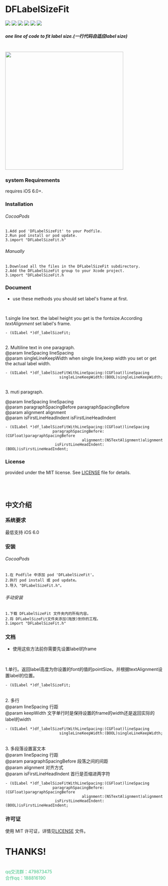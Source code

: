 # DFLabelSizeFit
<a href="https://github.com/ihoudf/DFLabelSizeFit"><img src="https://img.shields.io/badge/build-passing-green.svg"></a>
<a href="https://github.com/ihoudf/DFLabelSizeFit"><img src="https://img.shields.io/badge/pod-1.1.1-yellow.svg"></a>
<a href="https://github.com/ihoudf/DFLabelSizeFit/blob/master/LICENSE" target="blank"><img src="https://img.shields.io/badge/license-MIT-brightgreen.svg"></a>
<a href="https://github.com/ihoudf/DFLabelSizeFit"><img src="https://img.shields.io/badge/platform-iOS-blue.svg"></a>
<a href="https://github.com/ihoudf/DFLabelSizeFit"><img src="https://img.shields.io/badge/support-iOS%206%2B-yellowgreen.svg"></a>
<a href="https://ihoudf.github.io/" target="blank"><img src="https://img.shields.io/badge/homepage-ihoudf-brightgreen.svg"></a>

##### one line of code to fit label size.(一行代码自适应label size)
<br>
<img width="375" src="https://github.com/ihoudf/DFLabelSizeFit/blob/master/IMG_4877.JPG?raw=true">


### system Requirements
requires iOS 6.0+.

### Installation

###### CocoaPods

    1.Add pod 'DFLabelSizeFit' to your Podfile.
    2.Run pod install or pod update.
    3.import "DFLabelSizeFit.h"


###### Manually

    1.Download all the files in the DFLabelSizeFit subdirectory.
    2.Add the DFLabelSizeFit group to your Xcode project.
    3.import "DFLabelSizeFit.h

### Document
* use these methods you should set label's frame at first. 
<br>

1.single line text. the label height you get is the fontsize.According <em>textAlignment</em> set label's frame.<br>

```
- (UILabel *)df_labelSizeFit;
```

<br>
2. Multiline text in one paragraph.<br>
@param lineSpacing lineSpacing<br>
@param singleLineKeepWidth  when single line,keep width you set or get the actual label width.<br>

```
- (UILabel *)df_labelSizeFitWithLineSpacing:(CGFloat)lineSpacing
                        singleLineKeepWidth:(BOOL)singleLineKeepWidth;
```

<br>
3. muti paragraph.<br>
 
 @param lineSpacing  lineSpacing<br>
 @param paragraphSpacingBefore  paragraphSpacingBefore<br>
 @param alignment   alignment<br>
 @param isFirstLineHeadIndent   isFirstLineHeadIndent<br>

```
- (UILabel *)df_labelSizeFitWithLineSpacing:(CGFloat)lineSpacing
                     paragraphSpacingBefore:(CGFloat)paragraphSpacingBefore
                                  alignment:(NSTextAlignment)alignment
                      isFirstLineHeadIndent:(BOOL)isFirstLineHeadIndent;
```

### License
provided under the MIT license. See <a href="https://github.com/ihoudf/DFLabelSizeFit/blob/master/LICENSE">LICENSE</a>  file for details.

<br>
<br>

## 中文介绍

### 系统要求
最低支持 iOS 6.0
### 安装
###### CocoaPods

    1.在 Podfile 中添加 pod 'DFLabelSizeFit'。
    2.执行 pod install 或 pod update。
    3.导入 "DFLabelSizeFit.h"。



###### 手动安装

    1.下载 DFLabelSizeFit 文件夹内的所有内容。
    2.将 DFLabelSizeFit文件夹添加(拖放)到你的工程。
    3.import "DFLabelSizeFit.h"


### 文档
* 使用这些方法前你需要先设置label的frame
<br>

1.单行。返回label高度为你设置的font的值的pointSize。并根据textAlignment设置label的位置。<br>

```
- (UILabel *)df_labelSizeFit;
```

<br>
2. 多行<br>
@param lineSpacing 行距<br>
@param keepWidth 文字单行时是保持设置的frame的width还是返回实际的label的width<br>

```
- (UILabel *)df_labelSizeFitWithLineSpacing:(CGFloat)lineSpacing
                        singleLineKeepWidth:(BOOL)singleLineKeepWidth;
```

<br>
3. 多段落设置富文本<br>
 @param lineSpacing 行距<br>
 @param paragraphSpacingBefore 段落之间的间距<br>
 @param alignment 对齐方式<br>
 @param isFirstLineHeadIndent 首行是否缩进两字符<br>

```
- (UILabel *)df_labelSizeFitWithLineSpacing:(CGFloat)lineSpacing
                     paragraphSpacingBefore:(CGFloat)paragraphSpacingBefore
                                  alignment:(NSTextAlignment)alignment
                      isFirstLineHeadIndent:(BOOL)isFirstLineHeadIndent;
```

### 许可证
使用 MIT 许可证，详情见<a href="https://github.com/ihoudf/DFLabelSizeFit/blob/master/LICENSE">LICENSE</a> 文件。
<br>
# THANKS!
<br>
<font color="#42C485">qq交流群：479873475</font>
<br>
<font color="#42C485">合作qq：188816190</font>
<br>


